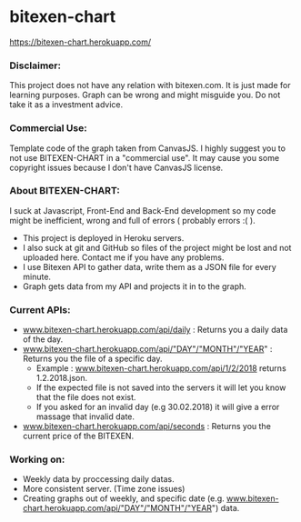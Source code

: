 # bitexen-chart

https://bitexen-chart.herokuapp.com/


<h3>
<strong>Disclaimer:</strong> 
</h3>

This project does not have any relation with bitexen.com. It is just made for learning purposes. Graph can be wrong and might misguide you. Do not take it as a investment advice.

<h3>
Commercial Use:
</h3>
Template code of the graph taken from CanvasJS. I highly suggest you to not use BITEXEN-CHART in a "commercial use". It may cause you some copyright issues because I don't have CanvasJS license.

<h3>
About BITEXEN-CHART:
</h3>

I suck at Javascript, Front-End and Back-End development so my code might be inefficient, wrong and full of errors ( probably errors :( ).
  
  - This project is deployed in Heroku servers.
  - I also suck at git and GitHub so files of the project might be lost and not uploaded here. Contact me if you have any problems.
  - I use Bitexen API to gather data, write them as a JSON file for every minute.
  - Graph gets data from my API and projects it in to the graph.
  

<h3>
Current APIs:
</h3>

- www.bitexen-chart.herokuapp.com/api/daily : Returns you a daily data of the day.
- www.bitexen-chart.herokuapp.com/api/"DAY"/"MONTH"/"YEAR" : Returns you the file of a specific day. 
    - Example : www.bitexen-chart.herokuapp.com/api/1/2/2018 returns 1.2.2018.json.
    - If the expected file is not saved into the servers it will let you know that the file does not exist.
    - If you asked for an invalid day (e.g 30.02.2018) it will give a error massage that invalid date.
- www.bitexen-chart.herokuapp.com/api/seconds : Returns you the current price of the BITEXEN.

<h3>
Working on:
</h3>

  - Weekly data by proccessing daily datas.
  - More consistent server. (Time zone issues)
  - Creating graphs out of weekly, and specific date (e.g. www.bitexen-chart.herokuapp.com/api/"DAY"/"MONTH"/"YEAR") data. 
